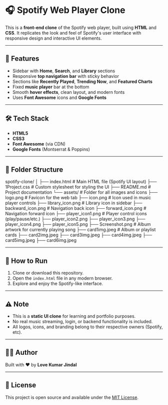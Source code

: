 # 🎧 Spotify Web Player Clone

This is a **front-end clone** of the Spotify web player, built using **HTML** and **CSS**. It replicates the look and feel of Spotify's user interface with responsive design and interactive UI elements.

---

## 🚀 Features

- Sidebar with **Home**, **Search**, and **Library** sections
- Responsive **top navigation bar** with sticky behavior
- Sections like **Recently Played**, **Trending Now**, and **Featured Charts**
- Fixed **music player** bar at the bottom
- Smooth **hover effects**, clean layout, and modern fonts
- Uses **Font Awesome** icons and **Google Fonts**

---

## 🛠️ Tech Stack

- **HTML5**
- **CSS3**
- **Font Awesome** (via CDN)
- **Google Fonts** (Montserrat & Poppins)

---

## 📁 Folder Structure
spotify-clone/
│
├── index.html # Main HTML file (Spotify UI layout)
├── 1Project.css # Custom stylesheet for styling the UI
├── README.md # Project documentation
└── assets/ # Folder for all images and icons
├── logo.png # Favicon for the web tab
├── icon.png # Icon used in music player controls
├── library_icon.png # Library icon in sidebar
├── backward_icon.png # Navigation back icon
├── forward_icon.png # Navigation forward icon
├── player_icon1.png # Player control icons (play/pause/etc.)
├── player_icon2.png
├── player_icon3.png
├── player_icon4.png
├── player_icon5.png
├── Screenshot.png # Album artwork for currently playing song
├── card1img.jpeg # Album or playlist cards
├── card2img.jpeg
├── card3img.jpeg
├── card4img.jpeg
├── card5img.jpeg
├── card6img.jpeg

---

## 📌 How to Run

1. Clone or download this repository.
2. Open the `index.html` file in any modern browser.
3. Explore and enjoy the Spotify-like interface.

---

## ⚠️ Note

- This is a **static UI clone** for learning and portfolio purposes.
- No real music streaming, login, or backend functionality is included.
- All logos, icons, and branding belong to their respective owners (Spotify, etc).

---

## 👨‍💻 Author

Built with ❤️ by **Love Kumar Jindal**

---

## 📄 License

This project is open source and available under the [MIT License](LICENSE).
